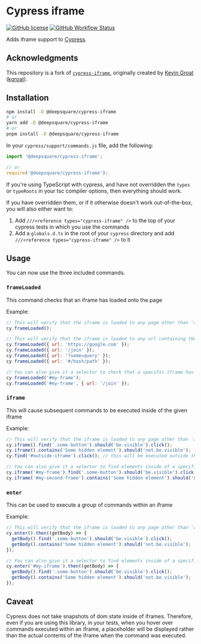 # Cypress iframe

[![GitHub license](https://img.shields.io/github/license/deepsquare-io/cypress-iframe?style=flat-square)](https://github.com/deepsquare-io/cypress-iframe/blob/main/LICENSE)
[![GitHub Workflow Status](https://img.shields.io/github/workflow/status/deepsquare-io/cypress-iframe/Test?label=tests&logo=cypress&style=flat-square)](https://github.com/deepsquare-io/cypress-iframe/actions/workflows/test.yml)

Adds iframe support to [Cypress](https://www.cypress.io/).

## Acknowledgments

This repository is a fork of [`cypress-iframe`](https://gitlab.com/kgroat/cypress-iframe), originally created
by [Kevin Groat](https://www.kgroat.dev/) ([kgroat](https://gitlab.com/kgroat)).

## Installation

```bash
npm install -D @deepsquare/cypress-iframe
# or
yarn add -D @deepsquare/cypress-iframe
# or
pnpm install -D @deepsquare/cypress-iframe
```

In your `cypress/support/commands.js` file, add the following:

```js
import '@deepsquare/cypress-iframe';

// or
require('@deepsquare/cypress-iframe');
```

If you're using TypeScript with cypress, and have not overridden the `types` or `typeRoots` in your tsc compiler
options, then everything should work.

If you have overridden them, or if it otherwise doesn't work out-of-the-box, you will also either want to:

1. Add `///<reference types="cypress-iframe" />` to the top of your cypress tests in which you use the commands
1. Add a `globals.d.ts` in the root of your `cypress` directory and add `///<reference types="cypress-iframe" />` to it

## Usage

You can now use the three included commands.

### `frameLoaded`

This command checks that an iframe has loaded onto the page

Example:

```js
// This will verify that the iframe is loaded to any page other than 'about:blank'
cy.frameLoaded();

// This will verify that the iframe is loaded to any url containing the given path part
cy.frameLoaded({ url: 'https://google.com' });
cy.frameLoaded({ url: '/join' });
cy.frameLoaded({ url: '?some=query' });
cy.frameLoaded({ url: '#/hash/path' });

// You can also give it a selector to check that a specific iframe has loaded
cy.frameLoaded('#my-frame');
cy.frameLoaded('#my-frame', { url: '/join' });
```

### `iframe`

This will cause subsequent commands to be executed inside of the given iframe

Example:

```js
// This will verify that the iframe is loaded to any page other than 'about:blank'
cy.iframe().find('.some-button').should('be.visible').click();
cy.iframe().contains('Some hidden element').should('not.be.visible');
cy.find('#outside-iframe').click(); // this will be executed outside the iframe

// You can also give it a selector to find elements inside of a specific iframe
cy.iframe('#my-frame').find('.some-button').should('be.visible').click();
cy.iframe('#my-second-frame').contains('Some hidden element').should('not.be.visible');
```

### `enter`

This can be used to execute a group of commands within an iframe

Example:

```js
// This will verify that the iframe is loaded to any page other than 'about:blank'
cy.enter().then((getBody) => {
  getBody().find('.some-button').should('be.visible').click();
  getBody().contains('Some hidden element').should('not.be.visible');
});

// You can also give it a selector to find elements inside of a specific iframe
cy.enter('#my-iframe').then((getBody) => {
  getBody().find('.some-button').should('be.visible').click();
  getBody().contains('Some hidden element').should('not.be.visible');
});
```

## Caveat

Cypress does not take snapshots of dom state inside of iframes. Therefore, even if you are using this library, in your
tests, when you hover over commands executed within an iframe, a placeholder will be displayed rather than the actual
contents of the iframe when the command was executed.
